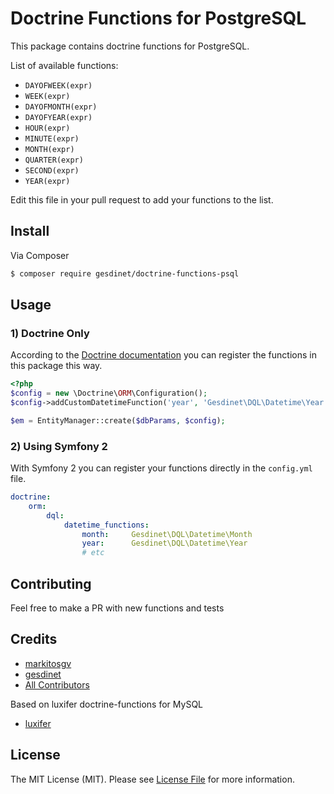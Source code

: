 Doctrine Functions for PostgreSQL
=================================

This package contains doctrine functions for PostgreSQL.

List of available functions:

* `DAYOFWEEK(expr)`
* `WEEK(expr)`
* `DAYOFMONTH(expr)`
* `DAYOFYEAR(expr)`
* `HOUR(expr)`
* `MINUTE(expr)`
* `MONTH(expr)`
* `QUARTER(expr)`
* `SECOND(expr)`
* `YEAR(expr)`

Edit this file in your pull request to add your functions to the list.

## Install

Via Composer

``` bash
$ composer require gesdinet/doctrine-functions-psql
```

## Usage

### 1) Doctrine Only

According to the [Doctrine documentation](http://docs.doctrine-project.org/en/2.0.x/cookbook/dql-user-defined-functions.html "Doctrine documentation") you can register the functions in this package this way.

```php
<?php
$config = new \Doctrine\ORM\Configuration();
$config->addCustomDatetimeFunction('year', 'Gesdinet\DQL\Datetime\Year');

$em = EntityManager::create($dbParams, $config);
```

### 2) Using Symfony 2

With Symfony 2 you can register your functions directly in the `config.yml` file.

```yaml
doctrine:
    orm:
        dql:
            datetime_functions:
                month:     Gesdinet\DQL\Datetime\Month
                year:      Gesdinet\DQL\Datetime\Year
                # etc
```

## Contributing

Feel free to make a PR with new functions and tests

## Credits

- [markitosgv](https://github.com/markitosgv)
- [gesdinet](https://github.com/gesdinet)
- [All Contributors](https://github.com/gesdinet/doctrine-functions-psql/graphs/contributors)

Based on luxifer doctrine-functions for MySQL

- [luxifer](https://github.com/luxifer/doctrine-functions)

## License

The MIT License (MIT). Please see [License File](https://github.com/gesdinet/doctrine-functions-psql/blob/master/LICENSE) for more information.